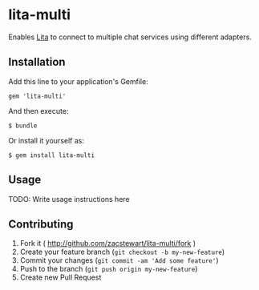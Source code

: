 # lita-multi

Enables [Lita][1] to connect to multiple chat services using different
adapters.

## Installation

Add this line to your application's Gemfile:

    gem 'lita-multi'

And then execute:

    $ bundle

Or install it yourself as:

    $ gem install lita-multi

## Usage

TODO: Write usage instructions here

## Contributing

1. Fork it ( http://github.com/zacstewart/lita-multi/fork )
2. Create your feature branch (`git checkout -b my-new-feature`)
3. Commit your changes (`git commit -am 'Add some feature'`)
4. Push to the branch (`git push origin my-new-feature`)
5. Create new Pull Request

[1]: https://github.com/jimmycuadra/lita
